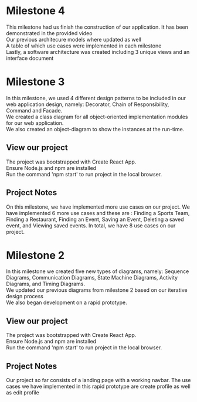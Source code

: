 # Milestone 4

This milestone had us finish the construction of our application. It has been demonstrated in the provided video <br>
Our previous architecure models where updated as well <br>
A table of which use cases were implemented in each milestone <br>
Lastly, a software architecture was created including 3 unique views and an interface document

# Milestone 3

In this milestone, we used 4 different design patterns to be included in our web application design, namely: Decorator, Chain of Responsibility, Command and Facade. <br>
We created a class diagram for all object-oriented implementation modules for our web application. <br>
We also created an object-diagram to show the instances at the run-time.

## View our project

The project was bootstrapped with Create React App. <br>
Ensure Node.js and npm are installed <br>
Run the command 'npm start' to run project in the local browser.

## Project Notes

On this milestone, we have implemented more use cases on our project. We have implemented 6 more use cases and these are : Finding a Sports Team, Finding a Restaurant, Finding an Event, Saving an Event, Deleting a saved event, and Viewing saved events. In total, we have 8 use cases on our project.

# Milestone 2

In this milestone we created five new types of diagrams, namely: Sequence Diagrams, Communication Diagrams, State Machine Diagrams, Activity Diagrams, and Timing Diagrams.<br>
We updated our previous diagrams from milestone 2 based on our iterative design process <br>
We also began development on a rapid prototype.

## View our project

The project was bootstrapped with Create React App. <br>
Ensure Node.js and npm are installed <br>
Run the command 'npm start' to run project in the local browser.

## Project Notes

Our project so far consists of a landing page with a working navbar. The use cases we have implemented in this rapid prototype are create profile as well as edit profile
